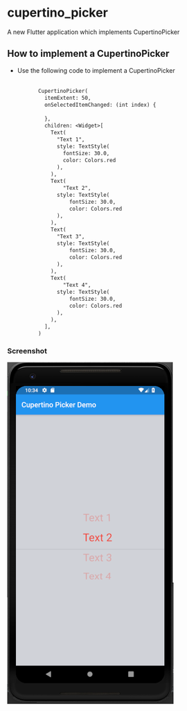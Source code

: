 # cupertino_picker

A new Flutter application which implements CupertinoPicker

## How to implement a CupertinoPicker

- Use the following code to implement a CupertinoPicker

```

          CupertinoPicker(
            itemExtent: 50,
            onSelectedItemChanged: (int index) {

            },
            children: <Widget>[
              Text(
                "Text 1",
                style: TextStyle(
                  fontSize: 30.0,
                  color: Colors.red
                ),
              ),
              Text(
                  "Text 2",
                style: TextStyle(
                    fontSize: 30.0,
                    color: Colors.red
                ),
              ),
              Text(
                "Text 3",
                style: TextStyle(
                    fontSize: 30.0,
                    color: Colors.red
                ),
              ),
              Text(
                  "Text 4",
                style: TextStyle(
                    fontSize: 30.0,
                    color: Colors.red
                ),
              ),
            ],
          )

```

### Screenshot

![](./screenshot/screen.png)